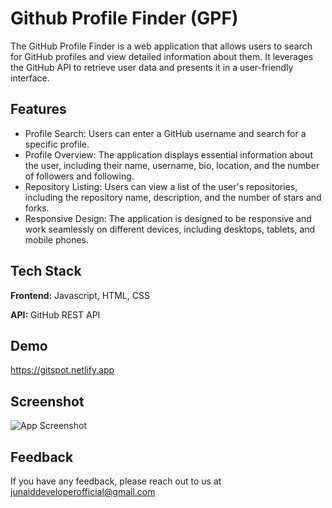 
# Github Profile Finder (GPF)

The GitHub Profile Finder is a web application that allows users to search for GitHub profiles and view detailed information about them. It leverages the GitHub API to retrieve user data and presents it in a user-friendly interface.




## Features

- Profile Search: Users can enter a GitHub username and search for a specific profile.
- Profile Overview: The application displays essential information about the user, including their name, username, bio, location, and the number of followers and following.
- Repository Listing: Users can view a list of the user's repositories, including the repository name, description, and the number of stars and forks.
- Responsive Design: The application is designed to be responsive and work seamlessly on different devices, including desktops, tablets, and mobile phones.
## Tech Stack

**Frontend:** Javascript, HTML, CSS

**API:** GitHub REST API


## Demo

https://gitspot.netlify.app


## Screenshot

![App Screenshot](https://res.cloudinary.com/difvkvxuy/image/upload/v1689478221/GitSpot/Screenshot_2023-07-16_085837_bmeuik.png)


## Feedback

If you have any feedback, please reach out to us at junaiddeveloperofficial@gmail.com

